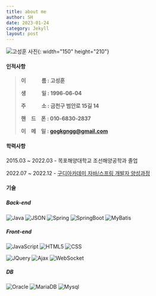 ```yaml
---
title: about me
author: SH
date: 2023-01-24
category: Jekyll
layout: post
---
```


![고성훈 사진]({{site.url}}/assets/img/SH_image.jpg){: width="150" height="210"}

#### 인적사항

>**이　　　름 : 고성훈**
>
>**생　　　일 : 1996-06-04**
>
>**주　　　소 : 금천구 범안로 15길 14**
>
>**핸　드　폰 : 010-6830-2837**
>
>**이　메　일 : gogkgngg@gmail.com**


#### 학력사항

2015.03 ~ 2022.03 - 목포해양대학교 조선해양공학과 졸업

2022.07 ~ 2022.12 - [구디아카데미 자바/스프링 개발자 양성과정](https://gdu.co.kr/process/process_010100.html?bmain=view&uid=60&mode=)

#### 기술

##### **Back-end**　
![Java](https://img.shields.io/badge/java-007396?style=flat-square&logo=java&logoColor=white) ![JSON](https://img.shields.io/badge/JSON-000000?style=flat-square&logo=JSON&logoColor=white) ![Spring](https://img.shields.io/badge/Spring-6DB33F?style=flat-square&logo=Spring&logoColor=white) ![SpringBoot](https://img.shields.io/badge/SpringBoot-6DB33F?style=flat-square&logo=SpringBoot&logoColor=white) ![MyBatis](https://img.shields.io/badge/Mybatis-FF0000?style=flat-square&logo=WebSocket&logoColor=black)


##### **Front-end**
![JavaScript](https://img.shields.io/badge/JavaScript-F7DF1E?style=flat-square&logo=JavaScript&logoColor=white) ![HTML5](https://img.shields.io/badge/HTML5-E34F26?style=flat-square&logo=HTML5&logoColor=white) ![CSS](https://img.shields.io/badge/CSS3-1572B6?style=flat-square&logo=CSS3&logoColor=white)

![JQuery](https://img.shields.io/badge/JQuery-0769AD?style=flat-square&logo=JQuery&logoColor=white) ![Ajax](https://img.shields.io/badge/Ajax-0063CB?style=flat-square&logo=Ajax&logoColor=white) ![WebSocket](https://img.shields.io/badge/WebSocket-FF6A00?style=flat-square&logo=WebSocket&logoColor=white) 

##### **DB**
![Oracle](https://img.shields.io/badge/Oracle-F80000?style=flat-square&logo=Oracle&logoColor=white)
![MariaDB](https://img.shields.io/badge/MariaDB-003545?style=flat-square&logo=MariaDB&logoColor=white) ![Mysql](https://img.shields.io/badge/Mysql-4479A1?style=flat-square&logo=Mysql&logoColor=white)